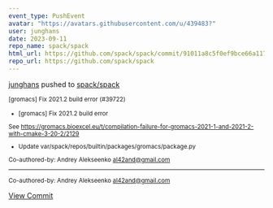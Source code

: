 ```yaml
---
event_type: PushEvent
avatar: "https://avatars.githubusercontent.com/u/439483?"
user: junghans
date: 2023-09-11
repo_name: spack/spack
html_url: https://github.com/spack/spack/commit/91011a8c5f0ef9bce66a117468edebb2b0e373ed
repo_url: https://github.com/spack/spack
---
```


<a href='https://github.com/junghans' target='_blank'>junghans</a> pushed to <a href='https://github.com/spack/spack' target='_blank'>spack/spack</a>

<small>[gromacs] Fix 2021.2 build error (#39722)

* [gromacs] Fix 2021.2 build error

See https://gromacs.bioexcel.eu/t/compilation-failure-for-gromacs-2021-1-and-2021-2-with-cmake-3-20-2/2129

* Update var/spack/repos/builtin/packages/gromacs/package.py

Co-authored-by: Andrey Alekseenko <al42and@gmail.com>

---------

Co-authored-by: Andrey Alekseenko <al42and@gmail.com></small>

<a href='https://github.com/spack/spack/commit/91011a8c5f0ef9bce66a117468edebb2b0e373ed' target='_blank'>View Commit</a>